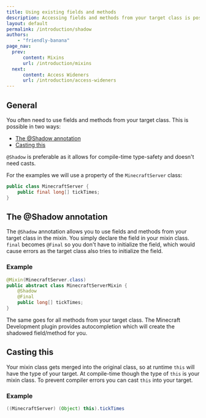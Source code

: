 ```yaml
---
title: Using existing fields and methods
description: Accessing fields and methods from your target class is possible in two ways, casting and the @Shadow annotation.
layout: default
permalink: /introduction/shadow
authors:
    - "friendly-banana"
page_nav:
  prev:
      content: Mixins
      url: /introduction/mixins
  next:
      content: Access Wideners
      url: /introduction/access-wideners
---
```


## General

You often need to use fields and methods from your target class. This is possible in two ways:

* [The @Shadow annotation](#the-shadow-annotation)
* [Casting this](#casting-this)

`@Shadow` is preferable as it allows for compile-time type-safety and doesn't need casts.

For the examples we will use a property of the `MinecraftServer` class:

```java
public class MinecraftServer {
    public final long[] tickTimes;
}
```

## The @Shadow annotation

The `@Shadow` annotation allows you to use fields and methods from your target class in the mixin. You simply declare the field in your
mixin class. `final` becomes `@Final` so you don't have to initialize the field, which would cause errors as the target class also tries to
initialize the field.

### Example

```java
@Mixin(MinecraftServer.class)
public abstract class MinecraftServerMixin {
    @Shadow
    @Final
    public long[] tickTimes;
}
```

The same goes for all methods from your target class. The Minecraft Development plugin provides autocompletion which will create the
shadowed field/method for you.

## Casting this

Your mixin class gets merged into the original class, so at runtime `this` will have the type of your target. At compile-time though the
 type of `this` is your mixin class. To prevent compiler errors you can cast `this` into your target.

### Example

```java
((MinecraftServer) (Object) this).tickTimes
```